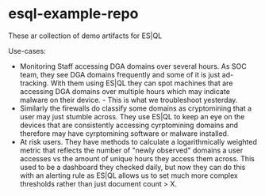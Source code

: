 # esql-example-repo
These ar collection of demo artifacts for ES|QL

Use-cases:

- Monitoring Staff accessing DGA domains over several hours. As SOC team, they see DGA domains frequently and some of it is just ad-tracking. With them using ES|QL they can spot machines that are accessing DGA domains over multiple hours which may indicate malware on their device. - This is what we troubleshoot yesterday.
- Similarly the firewalls do classify some domains as cryptomining that a user may just stumble across. They use ES|QL to keep an eye on the devices that are consistently accessing cyrptomining domains and therefore may have cyrptomining software or malware installed.
- At risk users. They have methods to calculate a logarithmically weighted metric that reflects the number of "newly observed" domains a user accesses vs the amount of unique hours they access them across. This used to be a dashboard they checked daily, but now they can do this with an alerting rule as ES|QL allows us to set much more complex thresholds rather than just document count > X.
